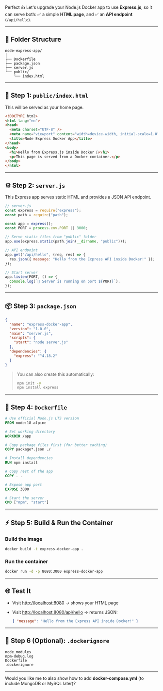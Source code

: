 Perfect 👍 Let's upgrade your Node.js Docker app to use **Express.js**, so it can serve both:
✅ a simple **HTML page**, and
✅ an **API endpoint** (`/api/hello`).

---

## 🧩 Folder Structure

```
node-express-app/
│
├── Dockerfile
├── package.json
├── server.js
└── public/
    └── index.html
```

---

## 🧱 Step 1: `public/index.html`

This will be served as your home page.

```html
<!DOCTYPE html>
<html lang="en">
<head>
  <meta charset="UTF-8" />
  <meta name="viewport" content="width=device-width, initial-scale=1.0" />
  <title>Node Express Docker App</title>
</head>
<body>
  <h1>Hello from Express.js inside Docker 🐳</h1>
  <p>This page is served from a Docker container.</p>
</body>
</html>
```

---

## ⚙️ Step 2: `server.js`

This Express app serves static HTML and provides a JSON API endpoint.

```js
// server.js
const express = require("express");
const path = require("path");

const app = express();
const PORT = process.env.PORT || 3000;

// Serve static files from "public" folder
app.use(express.static(path.join(__dirname, "public")));

// API endpoint
app.get("/api/hello", (req, res) => {
  res.json({ message: "Hello from the Express API inside Docker!" });
});

// Start server
app.listen(PORT, () => {
  console.log(`🚀 Server is running on port ${PORT}`);
});
```

---

## 📦 Step 3: `package.json`

```json
{
  "name": "express-docker-app",
  "version": "1.0.0",
  "main": "server.js",
  "scripts": {
    "start": "node server.js"
  },
  "dependencies": {
    "express": "^4.18.2"
  }
}
```

> You can also create this automatically:
>
> ```bash
> npm init -y
> npm install express
> ```

---

## 🐳 Step 4: `Dockerfile`

```dockerfile
# Use official Node.js LTS version
FROM node:18-alpine

# Set working directory
WORKDIR /app

# Copy package files first (for better caching)
COPY package*.json ./

# Install dependencies
RUN npm install

# Copy rest of the app
COPY . .

# Expose app port
EXPOSE 3000

# Start the server
CMD ["npm", "start"]
```

---

## ⚡ Step 5: Build & Run the Container

### Build the image

```bash
docker build -t express-docker-app .
```

### Run the container

```bash
docker run -d -p 8080:3000 express-docker-app
```

---

## 🌐 Test It

* Visit [http://localhost:8080](http://localhost:8080) → shows your HTML page
* Visit [http://localhost:8080/api/hello](http://localhost:8080/api/hello) → returns JSON:

  ```json
  { "message": "Hello from the Express API inside Docker!" }
  ```

---

## 🧹 Step 6 (Optional): `.dockerignore`

```
node_modules
npm-debug.log
Dockerfile
.dockerignore
```

---

Would you like me to also show how to add **docker-compose.yml** (to include MongoDB or MySQL later)?
